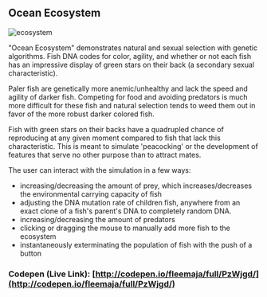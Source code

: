 ## Ocean Ecosystem

![ecosystem](http://res.cloudinary.com/dkw0kkkgd/image/upload/v1471993986/ecosystem_uh7mur.png)

"Ocean Ecosystem" demonstrates natural and sexual selection with genetic algorithms. Fish DNA codes for color, agility, and whether or not each fish has an impressive display of green stars on their back (a secondary sexual characteristic).

Paler fish are genetically more anemic/unhealthy and lack the speed and agility of darker fish. Competing for food and avoiding predators is much more difficult for these fish and natural selection tends to weed them out in favor of the more robust darker colored fish.

Fish with green stars on their backs have a quadrupled chance of reproducing at any given moment compared to fish that lack this characteristic. This is meant to simulate 'peacocking' or the development of features that serve no other purpose than to attract mates.

The user can interact with the simulation in a few ways:
* increasing/decreasing the amount of prey, which increases/decreases the environmental carrying capacity of fish
* adjusting the DNA mutation rate of children fish, anywhere from an exact clone of a fish's parent's DNA to completely random DNA.
* increasing/decreasing the amount of predators
* clicking or dragging the mouse to manually add more fish to the ecosystem
* instantaneously exterminating the population of fish with the push of a button

### Codepen (Live Link): [http://codepen.io/fleemaja/full/PzWjgd/](http://codepen.io/fleemaja/full/PzWjgd/)
